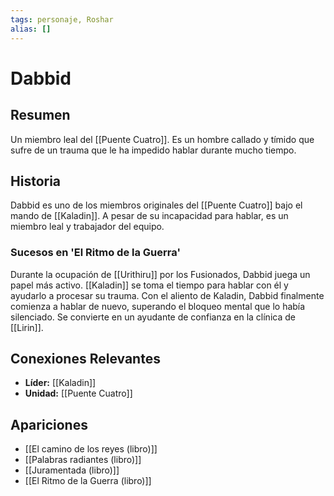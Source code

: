 ```yaml
---
tags: personaje, Roshar
alias: []
---
```


# Dabbid

## Resumen
Un miembro leal del [[Puente Cuatro]]. Es un hombre callado y tímido que sufre de un trauma que le ha impedido hablar durante mucho tiempo.

## Historia
Dabbid es uno de los miembros originales del [[Puente Cuatro]] bajo el mando de [[Kaladin]]. A pesar de su incapacidad para hablar, es un miembro leal y trabajador del equipo.

### Sucesos en 'El Ritmo de la Guerra'
Durante la ocupación de [[Urithiru]] por los Fusionados, Dabbid juega un papel más activo. [[Kaladin]] se toma el tiempo para hablar con él y ayudarlo a procesar su trauma. Con el aliento de Kaladin, Dabbid finalmente comienza a hablar de nuevo, superando el bloqueo mental que lo había silenciado. Se convierte en un ayudante de confianza en la clínica de [[Lirin]].

## Conexiones Relevantes
* **Líder:** [[Kaladin]]
* **Unidad:** [[Puente Cuatro]]

## Apariciones
* [[El camino de los reyes (libro)]]
* [[Palabras radiantes (libro)]]
* [[Juramentada (libro)]]
* [[El Ritmo de la Guerra (libro)]]
